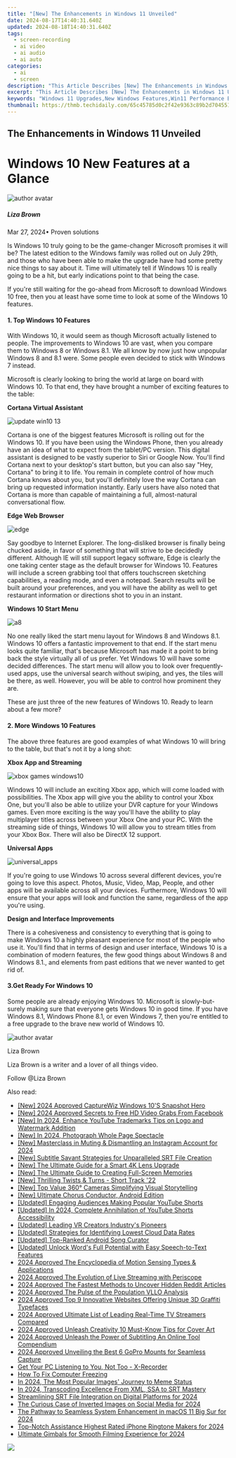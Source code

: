 ```yaml
---
title: "[New] The Enhancements in Windows 11 Unveiled"
date: 2024-08-17T14:40:31.640Z
updated: 2024-08-18T14:40:31.640Z
tags: 
  - screen-recording
  - ai video
  - ai audio
  - ai auto
categories: 
  - ai
  - screen
description: "This Article Describes [New] The Enhancements in Windows 11 Unveiled"
excerpt: "This Article Describes [New] The Enhancements in Windows 11 Unveiled"
keywords: "Windows 11 Upgrades,New Windows Features,Win11 Performance Boost,Windows UI Improvement,Enhanced OS Interface,Windows 11 Functionality,Latest Win11 Advances"
thumbnail: https://thmb.techidaily.com/65c45785d0c2f42e9363c89b2d70455197811e6750d98eb4741caabcbcd92e96.png
---
```


## The Enhancements in Windows 11 Unveiled

# Windows 10 New Features at a Glance

![author avatar](https://lh5.googleusercontent.com/-AIMmjowaFs4/AAAAAAAAAAI/AAAAAAAAABc/Y5UmwDaI7HU/s250-c-k/photo.jpg)

##### Liza Brown

 Mar 27, 2024• Proven solutions

Is Windows 10 truly going to be the game-changer Microsoft promises it will be? The latest edition to the Windows family was rolled out on July 29th, and those who have been able to make the upgrade have had some pretty nice things to say about it. Time will ultimately tell if Windows 10 is really going to be a hit, but early indications point to that being the case.

If you're still waiting for the go-ahead from Microsoft to download Windows 10 free, then you at least have some time to look at some of the Windows 10 features.

#### 1. Top Windows 10 Features

With Windows 10, it would seem as though Microsoft actually listened to people. The improvements to Windows 10 are vast, when you compare them to Windows 8 or Windows 8.1\. We all know by now just how unpopular Windows 8 and 8.1 were. Some people even decided to stick with Windows 7 instead.

Microsoft is clearly looking to bring the world at large on board with Windows 10\. To that end, they have brought a number of exciting features to the table:

**Cortana Virtual Assistant**

![update win10 13](https://images.wondershare.com/windows10/update-win10-13.png)

Cortana is one of the biggest features Microsoft is rolling out for the Windows 10\. If you have been using the Windows Phone, then you already have an idea of what to expect from the tablet/PC version. This digital assistant is designed to be vastly superior to Siri or Google Now. You'll find Cortana next to your desktop's start button, but you can also say "Hey, Cortana" to bring it to life. You remain in complete control of how much Cortana knows about you, but you'll definitely love the way Cortana can bring up requested information instantly. Early users have also noted that Cortana is more than capable of maintaining a full, almost-natural conversational flow.

**Edge Web Browser**

![edge](https://images.wondershare.com/filmora/article-images/edge.jpg)

Say goodbye to Internet Explorer. The long-disliked browser is finally being chucked aside, in favor of something that will strive to be decidedly different. Although IE will still support legacy software, Edge is clearly the one taking center stage as the default browser for Windows 10\. Features will include a screen grabbing tool that offers touchscreen sketching capabilities, a reading mode, and even a notepad. Search results will be built around your preferences, and you will have the ability as well to get restaurant information or directions shot to you in an instant.

**Windows 10 Start Menu**

![a8](https://images.wondershare.com/windows10/a8.png)

No one really liked the start menu layout for Windows 8 and Windows 8.1\. Windows 10 offers a fantastic improvement to that end. If the start menu looks quite familiar, that's because Microsoft has made it a point to bring back the style virtually all of us prefer. Yet Windows 10 will have some decided differences. The start menu will allow you to look over frequently-used apps, use the universal search without swiping, and yes, the tiles will be there, as well. However, you will be able to control how prominent they are.

These are just three of the new features of Windows 10\. Ready to learn about a few more?

#### 2. More Windows 10 Features

The above three features are good examples of what Windows 10 will bring to the table, but that's not it by a long shot:

**Xbox App and Streaming**

![xbox games windows10](https://images.wondershare.com/windows10/xboy-games-windows10-1.png)

Windows 10 will include an exciting Xbox app, which will come loaded with possibilities. The Xbox app will give you the ability to control your Xbox One, but you'll also be able to utilize your DVR capture for your Windows games. Even more exciting is the way you'll have the ability to play multiplayer titles across between your Xbox One and your PC. With the streaming side of things, Windows 10 will allow you to stream titles from your Xbox Box. There will also be DirectX 12 support.

 **Universal Apps**

![universal_apps](https://images.wondershare.com/filmora/article-images/universal_apps.jpg)

If you're going to use Windows 10 across several different devices, you're going to love this aspect. Photos, Music, Video, Map, People, and other apps will be available across all your devices. Furthermore, Windows 10 will ensure that your apps will look and function the same, regardless of the app you're using.

 **Design and Interface Improvements**

There is a cohesiveness and consistency to everything that is going to make Windows 10 a highly pleasant experience for most of the people who use it. You'll find that in terms of design and user interface, Windows 10 is a combination of modern features, the few good things about Windows 8 and Windows 8.1., and elements from past editions that we never wanted to get rid of.

#### 3.Get Ready For Windows 10

Some people are already enjoying Windows 10\. Microsoft is slowly-but-surely making sure that everyone gets Windows 10 in good time. If you have Windows 8.1, Windows Phone 8.1, or even Windows 7, then you're entitled to a free upgrade to the brave new world of Windows 10.

![author avatar](https://lh5.googleusercontent.com/-AIMmjowaFs4/AAAAAAAAAAI/AAAAAAAAABc/Y5UmwDaI7HU/s250-c-k/photo.jpg)

Liza Brown

Liza Brown is a writer and a lover of all things video.

Follow @Liza Brown

<span class="atpl-alsoreadstyle">Also read:</span>
<div><ul>
<li><a href="https://screen-recording.techidaily.com/new-2024-approved-capturewiz-windows-10s-snapshot-hero/"><u>[New] 2024 Approved  CaptureWiz  Windows 10'S Snapshot Hero</u></a></li>
<li><a href="https://facebook-videos.techidaily.com/new-2024-approved-secrets-to-free-hd-video-grabs-from-facebook/"><u>[New] 2024 Approved  Secrets to Free HD Video Grabs From Facebook</u></a></li>
<li><a href="https://facebook-video-footage.techidaily.com/new-in-2024-enhance-youtube-trademarks-tips-on-logo-and-watermark-addition/"><u>[New] In 2024, Enhance YouTube Trademarks  Tips on Logo and Watermark Addition</u></a></li>
<li><a href="https://remote-screen-capture.techidaily.com/new-in-2024-photograph-whole-page-spectacle/"><u>[New] In 2024, Photograph Whole Page Spectacle</u></a></li>
<li><a href="https://instagram-clips.techidaily.com/new-masterclass-in-muting-and-dismantling-an-instagram-account-for-2024/"><u>[New] Masterclass in Muting & Dismantling an Instagram Account for 2024</u></a></li>
<li><a href="https://some-approaches.techidaily.com/new-subtitle-savant-strategies-for-unparalleled-srt-file-creation/"><u>[New] Subtitle Savant  Strategies for Unparalleled SRT File Creation</u></a></li>
<li><a href="https://some-approaches.techidaily.com/new-the-ultimate-guide-for-a-smart-4k-lens-upgrade/"><u>[New] The Ultimate Guide for a Smart 4K Lens Upgrade</u></a></li>
<li><a href="https://some-approaches.techidaily.com/new-the-ultimate-guide-to-creating-full-screen-memories/"><u>[New] The Ultimate Guide to Creating Full-Screen Memories</u></a></li>
<li><a href="https://some-approaches.techidaily.com/new-thrilling-twists-and-turns-short-track-22/"><u>[New] Thrilling Twists & Turns - Short Track '22</u></a></li>
<li><a href="https://fox-links.techidaily.com/new-top-value-360-cameras-simplifying-visual-storytelling/"><u>[New] Top Value 360° Cameras Simplifying Visual Storytelling</u></a></li>
<li><a href="https://vp-tips.techidaily.com/new-ultimate-chorus-conductor-android-edition/"><u>[New] Ultimate Chorus Conductor, Android Edition</u></a></li>
<li><a href="https://vimeo-videos.techidaily.com/updated-engaging-audiences-making-popular-youtube-shorts/"><u>[Updated] Engaging Audiences  Making Popular YouTube Shorts</u></a></li>
<li><a href="https://facebook-record-videos.techidaily.com/updated-in-2024-complete-annihilation-of-youtube-shorts-accessibility/"><u>[Updated] In 2024, Complete Annihilation of YouTube Shorts Accessibility</u></a></li>
<li><a href="https://some-approaches.techidaily.com/updated-leading-vr-creators-industrys-pioneers/"><u>[Updated] Leading VR Creators  Industry's Pioneers</u></a></li>
<li><a href="https://some-approaches.techidaily.com/updated-strategies-for-identifying-lowest-cloud-data-rates/"><u>[Updated] Strategies for Identifying Lowest Cloud Data Rates</u></a></li>
<li><a href="https://some-approaches.techidaily.com/updated-top-ranked-android-song-curator/"><u>[Updated] Top-Ranked Android Song Curator</u></a></li>
<li><a href="https://some-approaches.techidaily.com/updated-unlock-words-full-potential-with-easy-speech-to-text-features/"><u>[Updated] Unlock Word's Full Potential with Easy Speech-to-Text Features</u></a></li>
<li><a href="https://some-approaches.techidaily.com/2024-approved-the-encyclopedia-of-motion-sensing-types-and-applications/"><u>2024 Approved  The Encyclopedia of Motion Sensing  Types & Applications</u></a></li>
<li><a href="https://some-approaches.techidaily.com/2024-approved-the-evolution-of-live-streaming-with-periscope/"><u>2024 Approved  The Evolution of Live Streaming with Periscope</u></a></li>
<li><a href="https://some-approaches.techidaily.com/2024-approved-the-fastest-methods-to-uncover-hidden-reddit-articles/"><u>2024 Approved  The Fastest Methods to Uncover Hidden Reddit Articles</u></a></li>
<li><a href="https://some-approaches.techidaily.com/2024-approved-the-pulse-of-the-population-vllo-analysis/"><u>2024 Approved  The Pulse of the Population  VLLO Analysis</u></a></li>
<li><a href="https://some-approaches.techidaily.com/2024-approved-top-9-innovative-websites-offering-unique-3d-graffiti-typefaces/"><u>2024 Approved  Top 9 Innovative Websites Offering Unique 3D Graffiti Typefaces</u></a></li>
<li><a href="https://some-approaches.techidaily.com/2024-approved-ultimate-list-of-leading-real-time-tv-streamers-compared/"><u>2024 Approved  Ultimate List of Leading Real-Time TV Streamers Compared</u></a></li>
<li><a href="https://some-approaches.techidaily.com/2024-approved-unleash-creativity-10-must-know-tips-for-cover-art/"><u>2024 Approved  Unleash Creativity  10 Must-Know Tips for Cover Art</u></a></li>
<li><a href="https://some-approaches.techidaily.com/2024-approved-unleash-the-power-of-subtitling-an-online-tool-compendium/"><u>2024 Approved  Unleash the Power of Subtitling  An Online Tool Compendium</u></a></li>
<li><a href="https://some-approaches.techidaily.com/2024-approved-unveiling-the-best-6-gopro-mounts-for-seamless-capture/"><u>2024 Approved  Unveiling the Best 6 GoPro Mounts for Seamless Capture</u></a></li>
<li><a href="https://screen-video-capture.techidaily.com/get-your-pc-listening-to-you-not-too-x-recorder/"><u>Get Your PC Listening to You, Not Too - X-Recorder</u></a></li>
<li><a href="https://graphic-issues.techidaily.com/how-to-fix-computer-freezing/"><u>How To Fix Computer Freezing</u></a></li>
<li><a href="https://some-approaches.techidaily.com/in-2024-the-most-popular-images-journey-to-meme-status/"><u>In 2024, The Most Popular Images' Journey to Meme Status</u></a></li>
<li><a href="https://some-approaches.techidaily.com/in-2024-transcoding-excellence-from-xml-ssa-to-srt-mastery/"><u>In 2024, Transcoding Excellence  From XML, SSA to SRT Mastery</u></a></li>
<li><a href="https://some-approaches.techidaily.com/streamlining-srt-file-integration-on-digital-platforms-for-2024/"><u>Streamlining SRT File Integration on Digital Platforms for 2024</u></a></li>
<li><a href="https://some-approaches.techidaily.com/the-curious-case-of-inverted-images-on-social-media-for-2024/"><u>The Curious Case of Inverted Images on Social Media for 2024</u></a></li>
<li><a href="https://some-approaches.techidaily.com/the-pathway-to-seamless-system-enhancement-in-macos-11-big-sur-for-2024/"><u>The Pathway to Seamless System Enhancement in macOS 11 Big Sur for 2024</u></a></li>
<li><a href="https://some-approaches.techidaily.com/top-notch-assistance-highest-rated-iphone-ringtone-makers-for-2024/"><u>Top-Notch Assistance  Highest Rated iPhone Ringtone Makers for 2024</u></a></li>
<li><a href="https://some-approaches.techidaily.com/ultimate-gimbals-for-smooth-filming-experience-for-2024/"><u>Ultimate Gimbals for Smooth Filming Experience for 2024</u></a></li>
</ul></div>

<ins class="adsbygoogle"
      style="display:block"
      data-ad-client="ca-pub-7571918770474297"
      data-ad-slot="8358498916"
      data-ad-format="auto"
      data-full-width-responsive="true"></ins>
<!-- affiliate ads begin -->
<a href="https://store.bitdefender.com/affiliate.php?ACCOUNT=BITLATIN&AFFILIATE=108875&PATH=http%3A%2F%2Fwww.bitdefender.com%2Fbusiness%3FAFFILIATE%3D108875%26RESOURCE%3D30%2525%2BOff%2Ball%2BGravityZone%2BProducts"><img src="https://www.bitdefender.com/content/dam/bitdefender/business/campaign/1200X628.png" border="0"></a>
<!-- affiliate ads end -->